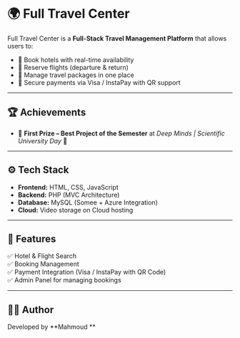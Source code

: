 # 🌍 Full Travel Center  

Full Travel Center is a **Full-Stack Travel Management Platform** that allows users to:  
- 🔹 Book hotels with real-time availability  
- 🔹 Reserve flights (departure & return)  
- 🔹 Manage travel packages in one place  
- 🔹 Secure payments via Visa / InstaPay with QR support  

---

## 🏆 Achievements  
- 🥇 **First Prize – Best Project of the Semester** at *Deep Minds | Scientific University Day* 🎉  

---

## ⚙️ Tech Stack  
- **Frontend:** HTML, CSS, JavaScript  
- **Backend:** PHP (MVC Architecture)  
- **Database:** MySQL (Somee + Azure Integration)  
- **Cloud:** Video storage on Cloud hosting  

---

## 📌 Features  
✅ Hotel & Flight Search  
✅ Booking Management  
✅ Payment Integration (Visa / InstaPay with QR Code)  
✅ Admin Panel for managing bookings  

---

## 👨‍💻 Author  
Developed by **Mahmoud **  
